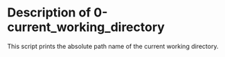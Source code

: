 # Description of 0-current_working_directory
This script prints the absolute path name of the current working directory.


